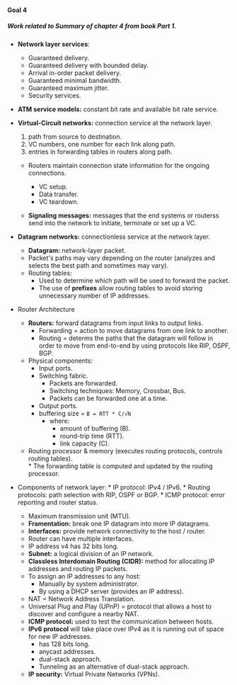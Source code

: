 #### Goal 4
##### Work related to Summary of chapter 4 from book  Part 1.

* **Network layer services**:
	- Guaranteed delivery.	
	- Guaranteed delivery with bounded delay.
	- Arrival in-order packet delivery.
	- Guaranteed minimal bandwidth.
	- Guaranteed maximum jitter.
	- Security services.
	
* **ATM service models:** constant bit rate and available bit rate service.

* **Virtual-Circuit networks:** connection service at the network layer.  
	1. path from source to destination.
	2. VC numbers, one number for each link along path.
	3. entries in forwarding tables in routers along path.
	
	* Routers maintain connection state information for the ongoing connections.
		- VC setup.
		- Data transfer.
		- VC teardown.
		
	* **Signaling messages:** messages that the end systems or routerss send into the network to initiate, terminate or set up a VC.
	
* **Datagram networks:** connectionless service at the network layer.
	- **Datagram:** network-layer packet.
	- Packet's paths may vary depending on the router (analyzes and selects the best path and sometimes may vary).
	- Routing tables:
		* Used to determine which path will be used to forward the packet.
		* The use of **prefixes** allow routing tables to avoid storing unnecessary number of IP addresses.
		
* Router Architecture		
	- **Routers:** forward datagrams from input links to output links.
		* Forwarding = action to move datagrams from one link to another. 
		* Routing = determs the paths that the datagram will follow in order to move from end-to-end by using protocols like RIP, OSPF, BGP.
	- Physical components:
		* Input ports.
		* Switching fabric.
			- Packets are forwarded.
			- Switching techniques: Memory, Crossbar, Bus.
			- Packets can be forwarded one at a time.
		* Output ports.
		* buffering size = `B = RTT * C/√N`
			* where:
				* amount of buffering (B).
				* round-trip time (RTT).
				* link capacity (C).
	* Routing processor & memory (executes routing protocols, controls routing tables).			
			* The forwarding table is computed and updated by the routing processor.
* Components of network layer:
		* IP protocol: IPv4 / IPv6.
		* Routing protocols: path selection with RIP, OSPF or BGP.
		* ICMP protocol: error reporting and router status.
			
	* Maximum transmission unit (MTU).		
	* **Framentation:** break one IP datagram into more IP datagrams.
	* **Interfaces:** provide network connectivity to the host / router.
	* Router can have multiple interfaces.
	* IP address v4 has 32 bits long.
	* **Subnet:**  a logical division of an IP network.
	* **Classless Interdomain Routing (CIDR):**  method for allocating IP addresses and routing IP packets.
	* To assign an IP addresses to any host:
		- Manually by system administrator.
		- By using a DHCP server (provides an IP address).
	* NAT = Network Address Translation.
	* Universal Plug and Play (UPnP) = protocol that allows a host to discover and configure a nearby NAT.
	* **ICMP protocol:** used to test the communication between hosts.
	* **IPv6 protocol**  will take place over IPv4 as it is running out of space for new IP addresses.
		- has 128 bits long.
		- anycast addresses.
		- dual-stack approach.
		- Tunneling as an alternative of dual-stack approach.
	* **IP security:** Virtual Private Networks (VPNs).
	
